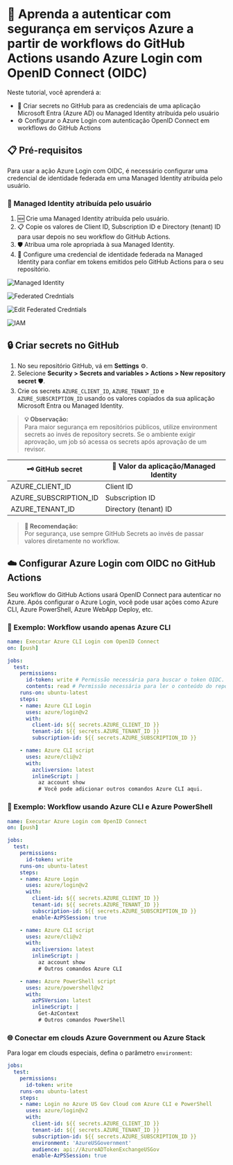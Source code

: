 # 🚀 Aprenda a autenticar com segurança em serviços Azure a partir de workflows do GitHub Actions usando Azure Login com OpenID Connect (OIDC)

Neste tutorial, você aprenderá a:

- 🔑 Criar secrets no GitHub para as credenciais de uma aplicação Microsoft Entra (Azure AD) ou Managed Identity atribuída pelo usuário
- ⚙️ Configurar o Azure Login com autenticação OpenID Connect em workflows do GitHub Actions

## 📋 Pré-requisitos

Para usar a ação Azure Login com OIDC, é necessário configurar uma credencial de identidade federada em uma Managed Identity atribuída pelo usuário.

### 👤 Managed Identity atribuída pelo usuário

1. 🆕 Crie uma Managed Identity atribuída pelo usuário.
2. 📋 Copie os valores de Client ID, Subscription ID e Directory (tenant) ID para usar depois no seu workflow do GitHub Actions.
3. 🛡️ Atribua uma role apropriada à sua Managed Identity.
4. 🔗 Configure uma credencial de identidade federada na Managed Identity para confiar em tokens emitidos pelo GitHub Actions para o seu repositório.

![Managed Identity](./img/managed_identity.png)

![Federated Credntials](./img/federated_credentials.png)

![Edit Federated Credntials](./img/edit_federated_credentials.png)

![IAM](./img/IAM.png)

## 🔒 Criar secrets no GitHub

1. No seu repositório GitHub, vá em **Settings** ⚙️.
2. Selecione **Security > Secrets and variables > Actions > New repository secret** 🛡️.
3. Crie os secrets `AZURE_CLIENT_ID`, `AZURE_TENANT_ID` e `AZURE_SUBSCRIPTION_ID` usando os valores copiados da sua aplicação Microsoft Entra ou Managed Identity.

> **💡 Observação:**  
> Para maior segurança em repositórios públicos, utilize environment secrets ao invés de repository secrets. Se o ambiente exigir aprovação, um job só acessa os secrets após aprovação de um revisor.

| 🗝️ GitHub secret         | 📄 Valor da aplicação/Managed Identity |
|--------------------------|----------------------------------------|
| AZURE_CLIENT_ID          | Client ID                              |
| AZURE_SUBSCRIPTION_ID    | Subscription ID                        |
| AZURE_TENANT_ID          | Directory (tenant) ID                  |

> **🔐 Recomendação:**  
> Por segurança, use sempre GitHub Secrets ao invés de passar valores diretamente no workflow.

## ☁️ Configurar Azure Login com OIDC no GitHub Actions

Seu workflow do GitHub Actions usará OpenID Connect para autenticar no Azure. Após configurar o Azure Login, você pode usar ações como Azure CLI, Azure PowerShell, Azure WebApp Deploy, etc.

### 📝 Exemplo: Workflow usando apenas Azure CLI

```yaml
name: Executar Azure CLI Login com OpenID Connect
on: [push]

jobs:
  test:
    permissions:
      id-token: write # Permissão necessária para buscar o token OIDC.
      contents: read # Permissão necessária para ler o conteúdo do repositório.
    runs-on: ubuntu-latest
    steps:
    - name: Azure CLI Login
      uses: azure/login@v2
      with:
        client-id: ${{ secrets.AZURE_CLIENT_ID }}
        tenant-id: ${{ secrets.AZURE_TENANT_ID }}
        subscription-id: ${{ secrets.AZURE_SUBSCRIPTION_ID }}

    - name: Azure CLI script
      uses: azure/cli@v2
      with:
        azcliversion: latest
        inlineScript: |
          az account show
          # Você pode adicionar outros comandos Azure CLI aqui.
```

### 📝 Exemplo: Workflow usando Azure CLI e Azure PowerShell
```yaml
name: Executar Azure Login com OpenID Connect
on: [push]

jobs:
  test:
    permissions:
      id-token: write
    runs-on: ubuntu-latest
    steps:
    - name: Azure Login
      uses: azure/login@v2
      with:
        client-id: ${{ secrets.AZURE_CLIENT_ID }}
        tenant-id: ${{ secrets.AZURE_TENANT_ID }}
        subscription-id: ${{ secrets.AZURE_SUBSCRIPTION_ID }}
        enable-AzPSSession: true

    - name: Azure CLI script
      uses: azure/cli@v2
      with:
        azcliversion: latest
        inlineScript: |
          az account show
          # Outros comandos Azure CLI

    - name: Azure PowerShell script
      uses: azure/powershell@v2
      with:
        azPSVersion: latest
        inlineScript: |
          Get-AzContext
          # Outros comandos PowerShell
```

### 🌐 Conectar em clouds Azure Government ou Azure Stack
Para logar em clouds especiais, defina o parâmetro `environment`:
```yaml
jobs:
  test:
    permissions:
      id-token: write
    runs-on: ubuntu-latest
    steps:
    - name: Login no Azure US Gov Cloud com Azure CLI e PowerShell
      uses: azure/login@v2
      with:
        client-id: ${{ secrets.AZURE_CLIENT_ID }}
        tenant-id: ${{ secrets.AZURE_TENANT_ID }}
        subscription-id: ${{ secrets.AZURE_SUBSCRIPTION_ID }}
        environment: 'AzureUSGovernment'
        audience: api://AzureADTokenExchangeUSGov
        enable-AzPSSession: true
```
